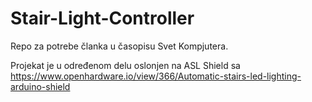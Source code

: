 # Stair-Light-Controller

Repo za potrebe članka u časopisu Svet Kompjutera.

Projekat je u određenom delu oslonjen na ASL Shield sa https://www.openhardware.io/view/366/Automatic-stairs-led-lighting-arduino-shield
